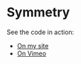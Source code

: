 # Symmetry

See the code in action:
* [On my site](https://griestprojects.com/code/#/symmetry/)
* [On Vimeo](https://vimeo.com/233403467)